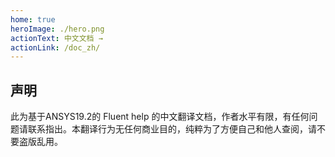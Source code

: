 ```yaml
---
home: true
heroImage: ./hero.png
actionText: 中文文档 →
actionLink: /doc_zh/
---
```

<div style="text-align: center">
  <Bit/>
</div>

<div class="features">
  <div class="feature： center">
    <h2>声明</h2>
    <p>  此为基于ANSYS19.2的 Fluent help 的中文翻译文档，作者水平有限，有任何问题请联系指出。本翻译行为无任何商业目的，纯粹为了方便自己和他人查阅，请不要盗版乱用。</p>
  </div>
</div>
